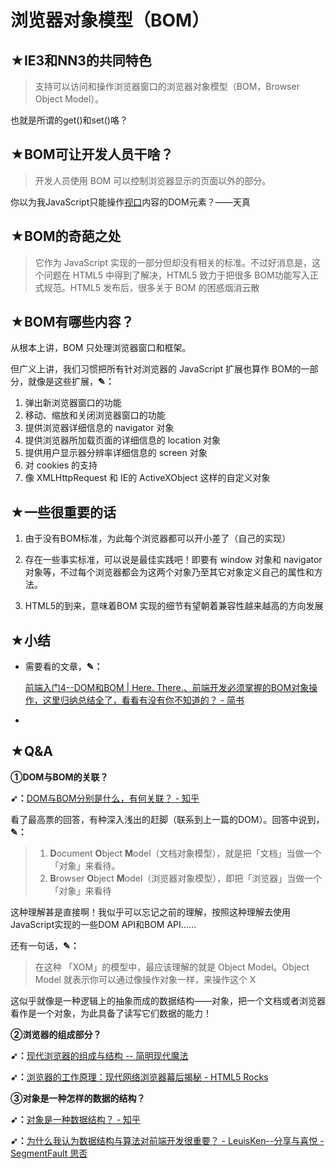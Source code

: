 # 浏览器对象模型（BOM）

## ★IE3和NN3的共同特色

> 支持可以访问和操作浏览器窗口的浏览器对象模型（BOM，Browser Object Model）。

也就是所谓的get()和set()咯？

## ★BOM可让开发人员干啥？

> 开发人员使用 BOM 可以控制浏览器显示的页面以外的部分。

你以为我JavaScript只能操作[视口](https://github.com/kaola-fed/blog/issues/133)内容的DOM元素？——天真

## ★BOM的奇葩之处

> 它作为 JavaScript 实现的一部分但却没有相关的标准。不过好消息是，这个问题在 HTML5 中得到了解决，HTML5 致力于把很多 BOM功能写入正式规范。HTML5 发布后，很多关于 BOM 的困惑烟消云散

## ★BOM有哪些内容？

从根本上讲，BOM 只处理浏览器窗口和框架。

但广义上讲，我们习惯把所有针对浏览器的 JavaScript 扩展也算作 BOM的一部分，就像是这些扩展，**✎：**

1. 弹出新浏览器窗口的功能
2. 移动、缩放和关闭浏览器窗口的功能
3. 提供浏览器详细信息的 navigator 对象
4. 提供浏览器所加载页面的详细信息的 location 对象
5. 提供用户显示器分辨率详细信息的 screen 对象
6. 对 cookies 的支持
7. 像 XMLHttpRequest 和 IE的 ActiveXObject 这样的自定义对象

## ★一些很重要的话

1. 由于没有BOM标准，为此每个浏览器都可以开小差了（自己的实现）
2. 存在一些事实标准，可以说是最佳实践吧！即要有 window 对象和 navigator 对象等，不过每个浏览器都会为这两个对象乃至其它对象定义自己的属性和方法。

3. HTML5的到来，意味着BOM 实现的细节有望朝着兼容性越来越高的方向发展

## ★小结

- 需要看的文章，**✎：**

  [前端入门4--DOM和BOM | Here. There.](https://godbasin.github.io/2018/04/29/front-end-4-dom-bom/)[、前端开发必须掌握的BOM对象操作，这里归纳总结全了，看看有没有你不知道的？ - 简书](https://www.jianshu.com/p/f3c5b38b3b61)

- 

## ★Q&A

**①DOM与BOM的关联？**

**➹：**[DOM与BOM分别是什么，有何关联？ - 知乎](https://www.zhihu.com/question/20724662)

看了最高票的回答，有种深入浅出的赶脚（联系到上一篇的DOM）。回答中说到，**✎：**

> 1. **D**ocument **O**bject **M**odel（文档对象模型），就是把「文档」当做一个「对象」来看待。
> 2. **B**rowser **O**bject **M**odel（浏览器对象模型），即把「浏览器」当做一个「对象」来看待

这种理解甚是直接啊！我似乎可以忘记之前的理解，按照这种理解去使用JavaScript实现的一些DOM API和BOM API……

还有一句话，**✎：**

> 在这种 「XOM」的模型中，最应该理解的就是 Object Model。Object Model 就表示你可以通过像操作对象一样，来操作这个 X

这似乎就像是一种逻辑上的抽象而成的数据结构——对象，把一个文档或者浏览器看作是一个对象，为此具备了读写它们数据的能力！



**②浏览器的组成部分？**

**➹：**[现代浏览器的组成与结构 -- 简明现代魔法](http://www.nowamagic.net/academy/detail/48110108)



**➹：**[浏览器的工作原理：现代网络浏览器幕后揭秘 - HTML5 Rocks](https://www.html5rocks.com/zh/tutorials/internals/howbrowserswork/)

**③对象是一种怎样的数据的结构？**

**➹：**[对象是一种数据结构？ - 知乎](https://www.zhihu.com/question/21993683)

**➹：**[为什么我认为数据结构与算法对前端开发很重要？ - LeuisKen--分享与喜悦 - SegmentFault 思否](https://segmentfault.com/a/1190000005119427)

